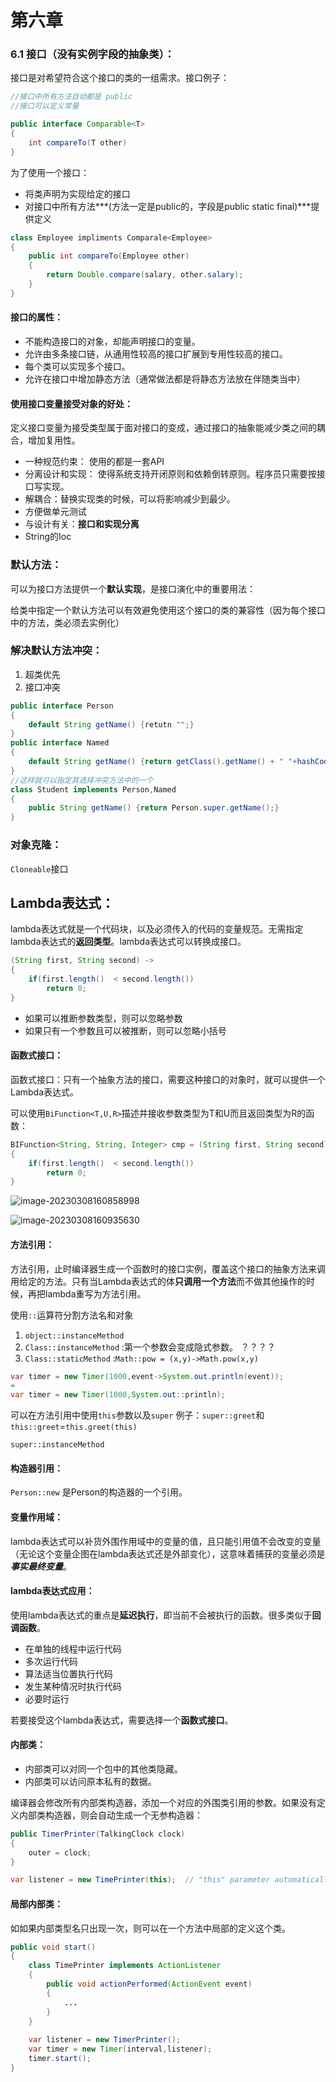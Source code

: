 # 第六章

### 6.1 接口（没有实例字段的抽象类）：

接口是对希望符合这个接口的类的一组需求。接口例子：

```java
//接口中所有方法自动都是 public
//接口可以定义常量

public interface Comparable<T>
{
    int compareTo(T other)
}
```

为了使用一个接口：

* 将类声明为实现给定的接口
* 对接口中所有方法***(方法一定是public的，字段是public static final)***提供定义

```java
class Employee impliments Comparale<Employee>
{
    public int compareTo(Employee other)
    {
        return Double.compare(salary, other.salary);
	}
}
```



#### 接口的属性：

* 不能构造接口的对象，却能声明接口的变量。
* 允许由多条接口链，从通用性较高的接口扩展到专用性较高的接口。
* 每个类可以实现多个接口。
* 允许在接口中增加静态方法（通常做法都是将静态方法放在伴随类当中）



#### 使用接口变量接受对象的好处：

定义接口变量为接受类型属于面对接口的变成，通过接口的抽象能减少类之间的耦合，增加复用性。

* 一种规范约束：  使用的都是一套API
* 分离设计和实现：  使得系统支持开闭原则和依赖倒转原则。程序员只需要按接口写实现。
* 解耦合：替换实现类的时候，可以将影响减少到最少。
* 方便做单元测试
* 与设计有关：**接口和实现分离**
* String的Ioc



### 默认方法：

可以为接口方法提供一个**默认实现**，是接口演化中的重要用法：

给类中指定一个默认方法可以有效避免使用这个接口的类的兼容性（因为每个接口中的方法，类必须去实例化）



### 解决默认方法冲突：

1. 超类优先
2. 接口冲突

```java
public interface Person
{
    default String getName() {retutn "";}
}
public interface Named
{
    default String getName() {return getClass().getName() + " "+hashCode();}
}
//这样就可以指定其选择冲突方法中的一个
class Student implements Person,Named
{
	public String getName() {return Person.super.getName();}
}
```



### 对象克隆：

``Cloneable``接口



## Lambda表达式：

lambda表达式就是一个代码块，以及必须传入的代码的变量规范。无需指定lambda表达式的**返回类型**。lambda表达式可以转换成接口。

```java
(String first, String second) -> 
{
	if(first.length()  < second.length())
        return 0;
}
```



* 如果可以推断参数类型，则可以忽略参数
* 如果只有一个参数且可以被推断，则可以忽略小括号



#### 函数式接口：

函数式接口：只有一个抽象方法的接口，需要这种接口的对象时，就可以提供一个Lambda表达式。

可以使用```BiFunction<T,U,R>```描述并接收参数类型为T和U而且返回类型为R的函数：

```java
BIFunction<String, String, Integer> cmp = (String first, String second) -> 
{
	if(first.length()  < second.length())
        return 0;
}
```

![image-20230308160858998](/home/lynliam/.config/Typora/typora-user-images/image-20230308160858998.png)

![image-20230308160935630](/home/lynliam/.config/Typora/typora-user-images/image-20230308160935630.png)

#### 方法引用：

方法引用，止时编译器生成一个函数时的接口实例，覆盖这个接口的抽象方法来调用给定的方法。只有当Lambda表达式的体**只调用一个方法**而不做其他操作的时候，再把lambda重写为方法引用。

使用```::```运算符分割方法名和对象

1. ```object::instanceMethod```
2. ```Class::instanceMethod```     :第一个参数会变成隐式参数。    ？？？？
3. ```Class::staticMethod```       :```Math::pow = (x,y)->Math.pow(x,y)```

```java
var timer = new Timer(1000,event->System.out.println(event));
=
var timer = new Timer(1000,System.out::println);
```

可以在方法引用中使用```this```参数以及```super```             例子：```super::greet```和```this::greet```=```this.greet(this)```

```super::instanceMethod```



#### 构造器引用：

```Person::new```    是Person的构造器的一个引用。



#### 变量作用域：

lambda表达式可以补货外围作用域中的变量的值，且只能引用值不会改变的变量（无论这个变量企图在lambda表达式还是外部变化），这意味着捕获的变量必须是***事实最终变量***。

#### lambda表达式应用：

使用lambda表达式的重点是**延迟执行**，即当前不会被执行的函数。很多类似于**回调函数**。

* 在单独的线程中运行代码
* 多次运行代码
* 算法适当位置执行代码
* 发生某种情况时执行代码
* 必要时运行

若要接受这个lambda表达式，需要选择一个**函数式接口**。



#### 内部类：

* 内部类可以对同一个包中的其他类隐藏。
* 内部类可以访问原本私有的数据。

编译器会修改所有内部类构造器，添加一个对应的外围类引用的参数。如果没有定义内部类构造器，则会自动生成一个无参构造器：

```java
public TimerPrinter(TalkingClock clock)
{
    outer = clock;
}
```

```java
var listener = new TimePrinter(this);  // "this" parameter automatically added
```



#### 局部内部类：

如如果内部类型名只出现一次，则可以在一个方法中局部的定义这个类。

```java
public void start()
{
    class TimePrinter implements ActionListener
    {
        public void actionPerformed(ActionEvent event)
        {
            ...
		}
	}
    
    var listener = new TimerPrinter();
    var timer = new Timer(interval,listener);
    timer.start();
}
```











